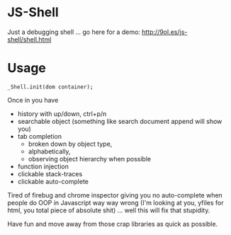 # JS-Shell
Just a debugging shell ... go here for a demo: http://9ol.es/js-shell/shell.html

# Usage

    _Shell.init(dom container);

Once in you have 

 * history with up/down, ctrl+p/n
 * searchable object (something like search document append will show you)
 * tab completion 
   * broken down by object type, 
   * alphabetically, 
   * observing object hierarchy when possible
 * function injection
 * clickable stack-traces
 * clickable auto-complete

Tired of firebug and chrome inspector giving you no auto-complete when people do OOP in Javascript way way wrong (I'm looking at you, yfiles for html, you total piece of absolute shit) ... well this will fix that stupidity.

Have fun and move away from those crap libraries as quick as possible.

